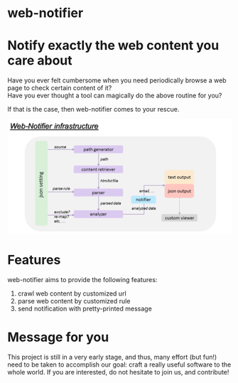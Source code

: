# web-notifier
Notify exactly the web content you care about
==========================

Have you ever felt cumbersome when you need periodically browse a web page to check certain content of it?  
Have you ever thought a tool can magically do the above routine for you?  

If that is the case, then web-notifier comes to your rescue.

<a href="https://raw.githubusercontent.com/r-kan/r-kan.github.io/master/images/web-notifier/infrastructure.png" target="_blank"><img border="0" alt="Web-Notifier infrastructure" src="https://raw.githubusercontent.com/r-kan/r-kan.github.io/master/images/web-notifier/infrastructure.png"></a>

# Features
web-notifier aims to provide the following features:

1. crawl web content by customized url  
2. parse web content by customized rule  
3. send notification with pretty-printed message

# Message for you
This project is still in a very early stage, and thus, many effort (but fun!) need to be taken to accomplish our goal: craft a really useful software to the whole world. If you are interested, do not hesitate to join us, and contribute!
